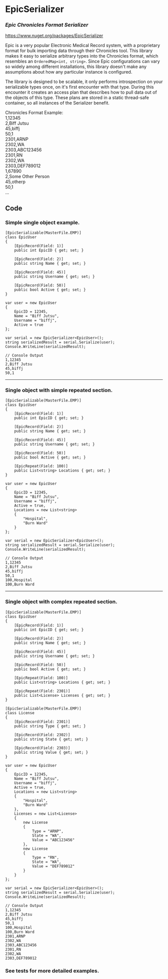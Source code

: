 # __EpicSerializer__
### *Epic Chronicles Format Serializer*

https://www.nuget.org/packages/EpicSerializer

Epic is a very popular Electronic Medical Record system, with a proprietary format for bulk importing data through their Chronicles tool. This library makes it easy to serialize arbitrary types into the Chronicles format, which resembles an `OrderedMap<int, string>`. Since Epic configurations can vary so widely among different installations, this library doesn't make any assumptions about how any particular instance is configured.

The library is designed to be scalable, it only performs introspection on your serializable types once, on it's first encounter with that type. During this encounter it creates an access plan that describes how to pull data out of the objects of this type. These plans are stored in a static thread-safe container, so all instances of the Serializer benefit.

Chronicles Format Example:<br/>
1,12345<br/>
2,Biff Jutsu<br/>
45,biffj<br/>
50,1<br/>
2301,ARNP<br/>
2302,WA<br/>
2303,ABC123456<br/>
2301,RN<br/>
2302,WA<br/>
2303,DEF789012<br/>
1,67890<br/>
2,Some Other Person<br/>
45,otherp<br/>
50,1<br/>
...

## Code
### Simple single object example.

    [EpicSerializable(MasterFile.EMP)]
    class EpicUser
    {
        [EpicRecord(Field: 1)]
        public int EpicID { get; set; }

        [EpicRecord(Field: 2)]
        public string Name { get; set; }

        [EpicRecord(Field: 45)]
        public string Username { get; set; }

        [EpicRecord(Field: 50)]
        public bool Active { get; set; }
    }

    var user = new EpicUser
    {
        EpicID = 12345,
        Name = "Biff Jutsu",
        Username = "biffj",
        Active = true
    };

    var serial = new EpicSerializer<EpicUser>();
    string serializedResult = serial.Serialize(user);
    Console.WriteLine(serializedResult);
    
    // Console Output
    1,12345
    2,Biff Jutsu
    45,biffj
    50,1

---

### Single object with simple repeated section.
    [EpicSerializable(MasterFile.EMP)]
    class EpicUser
    {
        [EpicRecord(Field: 1)]
        public int EpicID { get; set; }

        [EpicRecord(Field: 2)]
        public string Name { get; set; }

        [EpicRecord(Field: 45)]
        public string Username { get; set; }

        [EpicRecord(Field: 50)]
        public bool Active { get; set; }

        [EpicRepeat(Field: 100)]
        public List<string> Locations { get; set; }
    }

    var user = new EpicUser
    {
        EpicID = 12345,
        Name = "Biff Jutsu",
        Username = "biffj",
        Active = true,
        Locations = new List<string>
        {
            "Hospital",
            "Burn Ward"
        }
    };

    var serial = new EpicSerializer<EpicUser>();
    string serializedResult = serial.Serialize(user);
    Console.WriteLine(serializedResult);
    
    // Console Output
    1,12345
    2,Biff Jutsu
    45,biffj
    50,1
    100,Hospital
    100,Burn Ward

---

### Single object with complex repeated section.
    [EpicSerializable(MasterFile.EMP)]
    class EpicUser
    {
        [EpicRecord(Field: 1)]
        public int EpicID { get; set; }

        [EpicRecord(Field: 2)]
        public string Name { get; set; }

        [EpicRecord(Field: 45)]
        public string Username { get; set; }

        [EpicRecord(Field: 50)]
        public bool Active { get; set; }

        [EpicRepeat(Field: 100)]
        public List<string> Locations { get; set; }

        [EpicRepeat(Field: 2301)]
        public List<License> Licenses { get; set; }
    }

    [EpicSerializable(MasterFile.EMP)]
    class License
    {
        [EpicRecord(Field: 2301)]
        public string Type { get; set; }

        [EpicRecord(Field: 2302)]
        public string State { get; set; }

        [EpicRecord(Field: 2303)]
        public string Value { get; set; }
    }

    var user = new EpicUser
    {
        EpicID = 12345,
        Name = "Biff Jutsu",
        Username = "biffj",
        Active = true,
        Locations = new List<string>
        {
            "Hospital",
            "Burn Ward"
        },
        Licenses = new List<License>
        {
            new License
            {
                Type = "ARNP",
                State = "WA",
                Value = "ABC123456"
            },
            new License
            {
                Type = "RN",
                State = "WA",
                Value = "DEF789012"
            }
        }
    };

    var serial = new EpicSerializer<EpicUser>();
    string serializedResult = serial.Serialize(user);
    Console.WriteLine(serializedResult);
    
    // Console Output
    1,12345
    2,Biff Jutsu
    45,biffj
    50,1
    100,Hospital
    100,Burn Ward
    2301,ARNP
    2302,WA
    2303,ABC123456
    2301,RN
    2302,WA
    2303,DEF789012


### See tests for more detailed examples.
